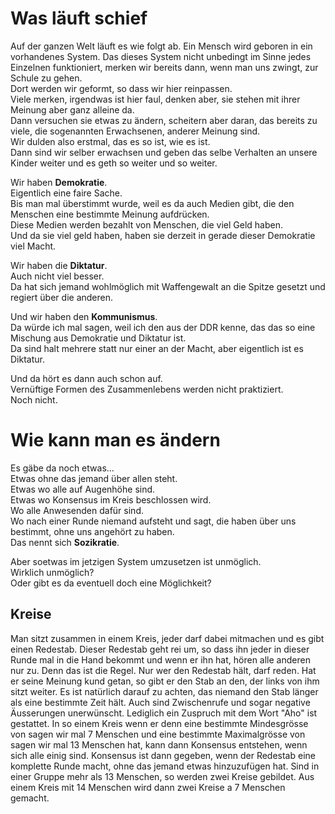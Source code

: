 # Was läuft schief
Auf der ganzen Welt läuft es wie folgt ab.
Ein Mensch wird geboren in ein vorhandenes System.
Das dieses System nicht unbedingt im Sinne jedes Einzelnen funktioniert, merken wir bereits dann, wenn man uns zwingt, zur Schule zu gehen.  
Dort werden wir geformt, so dass wir hier reinpassen.  
Viele merken, irgendwas ist hier faul, denken aber, sie stehen mit ihrer Meinung aber ganz alleine da.  
Dann versuchen sie etwas zu ändern, scheitern aber daran, das bereits zu viele, die sogenannten Erwachsenen, anderer Meinung sind.  
Wir dulden also erstmal, das es so ist, wie es ist.  
Dann sind wir selber erwachsen und geben das selbe Verhalten an unsere Kinder weiter und es geth so weiter und so weiter.  

Wir haben **Demokratie**.  
Eigentlich eine faire Sache.  
Bis man mal überstimmt wurde, weil es da auch Medien gibt, die den Menschen eine bestimmte Meinung aufdrücken.  
Diese Medien werden bezahlt von Menschen, die viel Geld haben.  
Und da sie viel geld haben, haben sie derzeit in gerade dieser Demokratie viel Macht.  

Wir haben die **Diktatur**.  
Auch nicht viel besser.  
Da hat sich jemand wohlmöglich mit Waffengewalt an die Spitze gesetzt und regiert über die anderen.  

Und wir haben den **Kommunismus**.  
Da würde ich mal sagen, weil ich den aus der DDR kenne, das das so eine Mischung aus Demokratie und Diktatur ist.  
Da sind halt mehrere statt nur einer an der Macht, aber eigentlich ist es Diktatur.  

Und da hört es dann auch schon auf.  
Vernüftige Formen des Zusammenlebens werden nicht praktiziert.  
Noch nicht.  

# Wie kann man es ändern
Es gäbe da noch etwas...  
Etwas ohne das jemand über allen steht.  
Etwas wo alle auf Augenhöhe sind.  
Etwas wo Konsensus im Kreis beschlossen wird.  
Wo alle Anwesenden dafür sind.  
Wo nach einer Runde niemand aufsteht und sagt, die haben über uns bestimmt, ohne uns angehört zu haben.  
Das nennt sich **Sozikratie**.  

Aber soetwas im jetzigen System umzusetzen ist unmöglich.  
Wirklich unmöglich?  
Oder gibt es da eventuell doch eine Möglichkeit?  

## Kreise
Man sitzt zusammen in einem Kreis, jeder darf dabei mitmachen und es gibt einen Redestab. Dieser Redestab geht rei um, so dass ihn jeder in dieser Runde mal in die Hand bekommt und wenn er ihn hat, hören alle anderen nur zu. 
Denn das ist die Regel. Nur wer den Redestab hält, darf reden. Hat er seine Meinung kund getan, so gibt er den Stab an den, der links von ihm sitzt weiter. Es ist natürlich darauf zu achten, das niemand den Stab länger als eine bestimmte Zeit hält. Auch sind Zwischenrufe und sogar negative Äusserungen unerwünscht. Lediglich ein Zuspruch mit dem Wort "Aho" ist gestattet.
In so einem Kreis wenn er denn eine bestimmte Mindesgrösse von sagen wir mal 7 Menschen und eine bestimmte Maximalgrösse von sagen wir mal 13 Menschen hat, kann dann Konsensus entstehen, wenn sich alle einig sind. Konsensus ist dann gegeben, wenn der Redestab eine komplette Runde macht, ohne das jemand etwas hinzuzufügen hat. Sind in einer Gruppe mehr als 13 Menschen, so werden zwei Kreise gebildet.
Aus einem Kreis mit 14 Menschen wird dann zwei Kreise a 7 Menschen gemacht.  